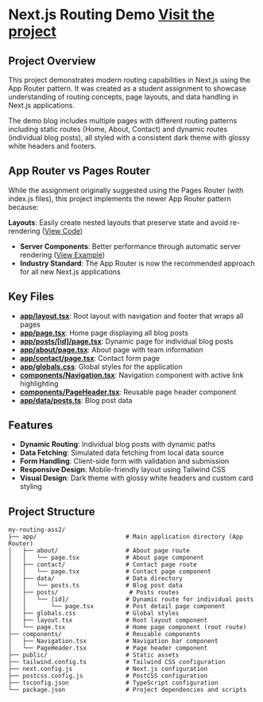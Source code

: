 # Next.js Routing Demo [Visit the project](https://hjoseph777.github.io/my-routing-ass2/)

## Project Overview

This project demonstrates modern routing capabilities in Next.js using the App Router pattern. It was created as a student assignment to showcase understanding of routing concepts, page layouts, and data handling in Next.js applications.

The demo blog includes multiple pages with different routing patterns including static routes (Home, About, Contact) and dynamic routes (individual blog posts), all styled with a consistent dark theme with glossy white headers and footers.

## App Router vs Pages Router
While the assignment originally suggested using the Pages Router (with index.js files), this project implements the newer App Router pattern because:

 **Layouts**: Easily create nested layouts that preserve state and avoid re-rendering ([View Code](./app/layout.tsx))
- **Server Components**: Better performance through automatic server rendering ([View Example](./app/page.tsx))
- **Industry Standard**: The App Router is now the recommended approach for all new Next.js applications

## Key Files

- [**app/layout.tsx**](./app/layout.tsx): Root layout with navigation and footer that wraps all pages
- [**app/page.tsx**](./app/page.tsx): Home page displaying all blog posts
- [**app/posts/[id]/page.tsx**](./app/posts/[id]/page.tsx): Dynamic page for individual blog posts
- [**app/about/page.tsx**](./app/about/page.tsx): About page with team information
- [**app/contact/page.tsx**](./app/contact/page.tsx): Contact form page
- [**app/globals.css**](./app/globals.css): Global styles for the application
- [**components/Navigation.tsx**](./components/Navigation.tsx): Navigation component with active link highlighting
- [**components/PageHeader.tsx**](./components/PageHeader.tsx): Reusable page header component
- [**app/data/posts.ts**](./app/data/posts.ts): Blog post data

## Features

- **Dynamic Routing**: Individual blog posts with dynamic paths
- **Data Fetching**: Simulated data fetching from local data source
- **Form Handling**: Client-side form with validation and submission
- **Responsive Design**: Mobile-friendly layout using Tailwind CSS
- **Visual Design**: Dark theme with glossy white headers and custom card styling

## Project Structure
````
my-routing-ass2/
├── app/                         # Main application directory (App Router)
│   ├── about/                   # About page route
│   │   └── page.tsx             # About page component
│   ├── contact/                 # Contact page route
│   │   └── page.tsx             # Contact page component
│   ├── data/                    # Data directory
│   │   └── posts.ts             # Blog post data
│   ├── posts/                    # Posts routes
│   │   └── [id]/                # Dynamic route for individual posts
│   │       └── page.tsx         # Post detail page component
│   ├── globals.css              # Global styles
│   ├── layout.tsx               # Root layout component
│   └── page.tsx                 # Home page component (root route)
├── components/                  # Reusable components
│   ├── Navigation.tsx           # Navigation bar component
│   └── PageHeader.tsx           # Page header component
├── public/                      # Static assets
├── tailwind.config.ts           # Tailwind CSS configuration
├── next.config.js               # Next.js configuration
├── postcss.config.js            # PostCSS configuration
├── tsconfig.json                # TypeScript configuration
└── package.json                 # Project dependencies and scripts
````
